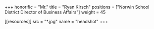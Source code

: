 +++
honorific = "Mr."
title = "Ryan Kirsch"
positions = ["Norwin School District Director of Business Affairs"]
weight = 45

[[resources]]
  src  = "*.jpg"
  name = "headshot"
+++
